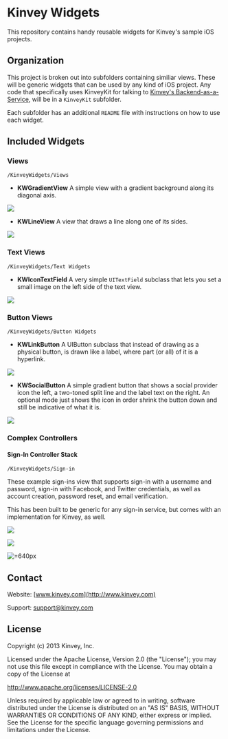 Kinvey Widgets
=====
This repository contains handy reusable widgets for Kinvey's sample iOS projects. 

## Organization
This project is broken out into subfolders containing similiar views. These will be generic widgets that can be used by any kind of iOS project. Any code that specifically uses KinveyKit for talking to [Kinvey's Backend-as-a-Service](http://www.kinvey.com), will be in a `KinveyKit` subfolder. 

Each subfolder has an additional `README` file with instructions on how to use each widget.

## Included Widgets
### Views 
`/KinveyWidgets/Views`

* __KWGradientView__ A simple view with a gradient background along its diagonal axis.

![](https://raw.github.com/KinveyApps/KinveyWidgets/master/doc/assets/KWGradientView_screenshot.png)

* __KWLineView__ A view that draws a line along one of its sides. 

![](https://raw.github.com/KinveyApps/KinveyWidgets/master/doc/assets/KWLineView_screenshot.png)

### Text Views
`/KinveyWidgets/Text Widgets`

* __KWIconTextField__ A very simple `UITextField` subclass that lets you set a small image on the left side of the text view. 

![](https://raw.github.com/KinveyApps/KinveyWidgets/master/doc/assets/KWIconTextField_sample.png)

### Button Views
`/KinveyWidgets/Button Widgets`

* __KWLinkButton__ A UIButton subclass that instead of drawing as a physical button, is drawn like a label, where part (or all) of it is a hyperlink. 

![](https://raw.github.com/KinveyApps/KinveyWidgets/master/doc/assets/KWLinkButton_sample.png)

* __KWSocialButton__ A simple gradient button that shows a social provider icon the left, a two-toned split line and the label text on the right. An optional mode just shows the icon in order shrink the button down and still be indicative of what it is. 

![](https://raw.github.com/KinveyApps/KinveyWidgets/master/doc/assets/KWSocialButton_sample.png)

### Complex Controllers
#### Sign-In Controller Stack
`/KinveyWidgets/Sign-in`

These example sign-ins view that supports sign-in with a username and password, sign-in with Facebook, and Twitter credentials, as well as account creation, password reset, and email verification.  

This has been built to be generic for any sign-in service, but comes with an implementation for Kinvey, as well.

![](https://raw.github.com/KinveyApps/KinveyWidgets/master/doc/assets/KWSignInViewController_screenshot.png)

![](https://raw.github.com/KinveyApps/KinveyWidgets/master/doc/assets/KWSignInViewController_landscape_screenshot.png)

![=640px](https://raw.github.com/KinveyApps/KinveyWidgets/master/doc/assets/KWSignInViewController_ipad_screenshot.png)

## Contact
Website: [www.kinvey.com](http://www.kinvey.com)

Support: [support@kinvey.com](http://docs.kinvey.com/mailto:support@kinvey.com)

## License

Copyright (c) 2013 Kinvey, Inc.

Licensed under the Apache License, Version 2.0 (the "License");
you may not use this file except in compliance with the License.
You may obtain a copy of the License at

http://www.apache.org/licenses/LICENSE-2.0

Unless required by applicable law or agreed to in writing, software
distributed under the License is distributed on an "AS IS" BASIS,
WITHOUT WARRANTIES OR CONDITIONS OF ANY KIND, either express or implied.
See the License for the specific language governing permissions and
limitations under the License.
